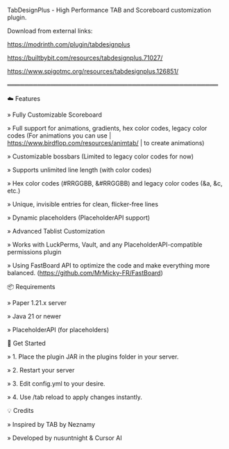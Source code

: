 
TabDesignPlus - High Performance TAB and Scoreboard customization plugin.

Download from external links: 

https://modrinth.com/plugin/tabdesignplus

https://builtbybit.com/resources/tabdesignplus.71027/

https://www.spigotmc.org/resources/tabdesignplus.126851/

═════════════════════════════════════════════════

☁️ Features

» Fully Customizable Scoreboard

» Full support for animations, gradients, hex color codes, legacy color codes (For animations you can use | https://www.birdflop.com/resources/animtab/ | to create animations)

» Customizable bossbars (Limited to legacy color codes for now)

» Supports unlimited line length (with color codes)

» Hex color codes (#RRGGBB, &#RRGGBB) and legacy color codes (&a, &c, etc.)

» Unique, invisible entries for clean, flicker-free lines

» Dynamic placeholders (PlaceholderAPI support)

» Advanced Tablist Customization

» Works with LuckPerms, Vault, and any PlaceholderAPI-compatible permissions plugin

» Using FastBoard API to optimize the code and make everything more balanced. (https://github.com/MrMicky-FR/FastBoard)

📦 Requirements

» Paper 1.21.x server

» Java 21 or newer

» PlaceholderAPI (for placeholders)

🚀 Get Started

» 1. Place the plugin JAR in the plugins folder in your server.

» 2. Restart your server

» 3. Edit config.yml to your desire.

» 4. Use /tab reload to apply changes instantly.

💡 Credits

» Inspired by TAB by Neznamy

» Developed by nusuntnight & Cursor AI
